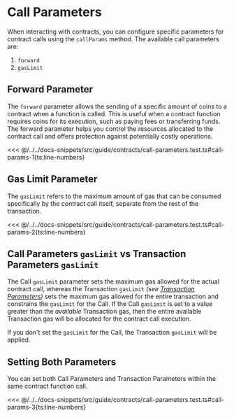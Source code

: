 # Call Parameters

When interacting with contracts, you can configure specific parameters for contract calls using the `callParams` method. The available call parameters are:

1. `forward`
2. `gasLimit`

## Forward Parameter

The `forward` parameter allows the sending of a specific amount of coins to a contract when a function is called. This is useful when a contract function requires coins for its execution, such as paying fees or transferring funds. The forward parameter helps you control the resources allocated to the contract call and offers protection against potentially costly operations.

<<< @/../../docs-snippets/src/guide/contracts/call-parameters.test.ts#call-params-1{ts:line-numbers}

## Gas Limit Parameter

The `gasLimit` refers to the maximum amount of gas that can be consumed specifically by the contract call itself, separate from the rest of the transaction.

<<< @/../../docs-snippets/src/guide/contracts/call-parameters.test.ts#call-params-2{ts:line-numbers}

## Call Parameters `gasLimit` vs Transaction Parameters `gasLimit`

The Call `gasLimit` parameter sets the maximum gas allowed for the actual contract call, whereas the Transaction `gasLimit` _(see [Transaction Parameters](./transaction-parameters.md))_ sets the maximum gas allowed for the entire transaction and constrains the `gasLimit` for the Call. If the Call `gasLimit` is set to a value greater than the _available_ Transaction gas, then the entire available Transaction gas will be allocated for the contract call execution.

If you don't set the `gasLimit` for the Call, the Transaction `gasLimit` will be applied.

## Setting Both Parameters

You can set both Call Parameters and Transaction Parameters within the same contract function call.

<<< @/../../docs-snippets/src/guide/contracts/call-parameters.test.ts#call-params-3{ts:line-numbers}
